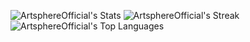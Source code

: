 ![ArtsphereOfficial's Stats](https://github-readme-stats.vercel.app/api?username=ArtsphereOfficial&theme=default&show_icons=true&hide_border=true&count_private=true)
![ArtsphereOfficial's Streak](https://github-readme-streak-stats.herokuapp.com/?user=ArtsphereOfficial&theme=default&hide_border=true)
![ArtsphereOfficial's Top Languages](https://github-readme-stats.vercel.app/api/top-langs/?username=ArtsphereOfficial&theme=default&show_icons=true&hide_border=true&layout=compact)